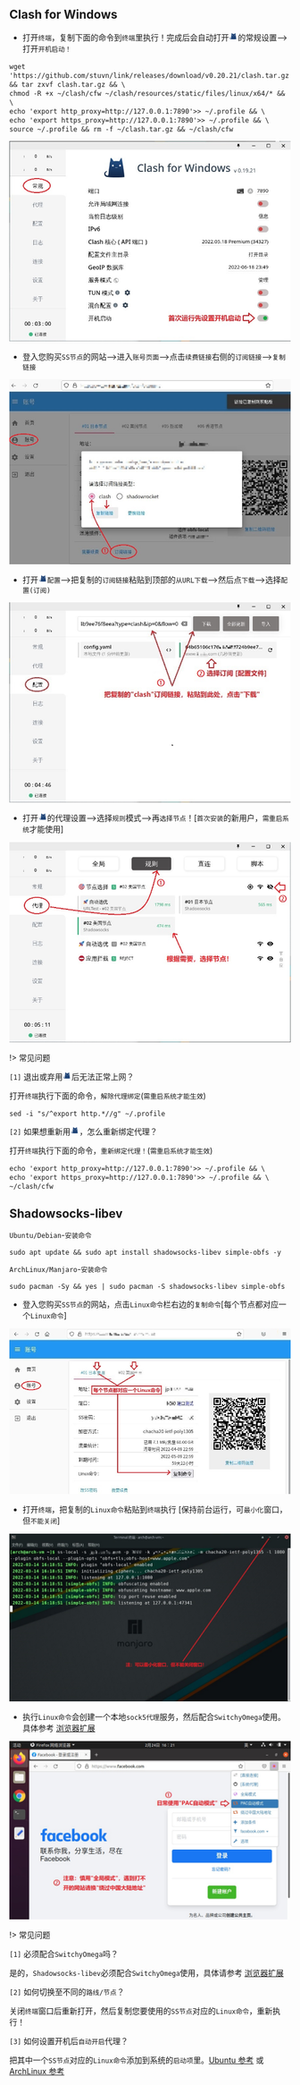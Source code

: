 ## Clash for Windows

* 打开`终端`，复制下面的命令到`终端`里执行！完成后会自动打开<img src="./clash.png" />的常规设置-->打开`开机启动！`

```
wget 'https://github.com/stuvn/link/releases/download/v0.20.21/clash.tar.gz' && tar zxvf clash.tar.gz && \
chmod -R +x ~/clash/cfw ~/clash/resources/static/files/linux/x64/* && \
echo 'export http_proxy=http://127.0.0.1:7890'>> ~/.profile && \
echo 'export https_proxy=http://127.0.0.1:7890'>> ~/.profile && \
source ~/.profile && rm -f ~/clash.tar.gz && ~/clash/cfw
``` 

![Clash](media/linux/cfw_1.jpg ':size=720')

* 登入您购买`SS节点`的网站-->进入`账号页面`-->点击`续费链接`右侧的`订阅链接`-->`复制链接`

![Clash](media/linux/cfw_2.jpg ':size=720')

* 打开<img src="./clash.png" />`配置`-->把复制的`订阅链接`粘贴到顶部的`从URL下载`-->然后点`下载`-->选择`配置(订阅)`

![Clash](media/linux/cfw_3.jpg ':size=720')

* 打开<img src="./clash.png" />的代理设置-->选择`规则`模式-->再`选择节点`！[`首次安装`的新用户，`需重启系统`才能使用]

![Clash](media/linux/cfw_4.jpg ':size=720')

!> 常见问题

`[1]` 退出或弃用<img src="./clash.png" />后无法正常上网？

打开`终端`执行下面的命令，`解除代理绑定`(`需重启系统才能生效`)

```
sed -i "s/^export http.*//g" ~/.profile

```

`[2]` 如果想重新用<img src="./clash.png" />，怎么重新绑定代理？

打开`终端`执行下面的命令，`重新绑定代理！`(`需重启系统才能生效`)

```
echo 'export http_proxy=http://127.0.0.1:7890'>> ~/.profile && \
echo 'export https_proxy=http://127.0.0.1:7890'>> ~/.profile && \
~/clash/cfw
```

## Shadowsocks-libev 

`Ubuntu/Debian`-`安装命令`

```
sudo apt update && sudo apt install shadowsocks-libev simple-obfs -y
```

`ArchLinux/Manjaro`-`安装命令`

```
sudo pacman -Sy && yes | sudo pacman -S shadowsocks-libev simple-obfs
```
* 登入您购买`SS节点`的网站，点击`Linux命令`栏右边的`复制命令`[每个节点都对应一个`Linux命令`]

![linux](media/linux/linux_1.jpg ':size=720')

* 打开`终端`，把复制的`Linux命令`粘贴到`终端`执行 [保持前台运行，可`最小化`窗口，但`不能关闭`]

![linux](media/linux/linux_2.jpg ':size=720')

* 执行`Linux命令`会创建一个本地`sock5代理`服务，然后配合`SwitchyOmega`使用。具体参考 [浏览器扩展](switchyomega)

![linux](media/linux/linux_3.jpg ':size=720')

!> 常见问题

`[1]` 必须配合`SwitchyOmega`吗？

是的，`Shadowsocks-libev`必须配合`SwitchyOmega`使用，具体请参考 [浏览器扩展](switchyomega)

`[2]` 如何切换至不同的`路线/节点`？

关闭`终端`窗口后重新打开，然后复制您要使用的`SS节点`对应的`Linux命令`，重新执行！

`[3]` 如何设置开机后`自动开启`代理？

把其中一个`SS节点`对应的`Linux命令`添加到系统的`启动项`里。<a href="./media/linux/ubuntu_auto.jpg" target="_blank">Ubuntu 参考</a> 或 <a href="./media/linux/arch_auto.jpg" target="_blank">ArchLinux 参考</a>
